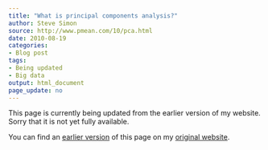 ```yaml
---
title: "What is principal components analysis?"
author: Steve Simon
source: http://www.pmean.com/10/pca.html
date: 2010-08-19
categories:
- Blog post
tags:
- Being updated
- Big data
output: html_document
page_update: no
---
```


This page is currently being updated from the earlier version of my website. Sorry that it is not yet fully available.

<!---More--->

You can find an [earlier version][sim1] of this page on my [original website][sim2].

[sim1]: http://www.pmean.com/10/pca.html
[sim2]: http://www.pmean.com/original_site.html
